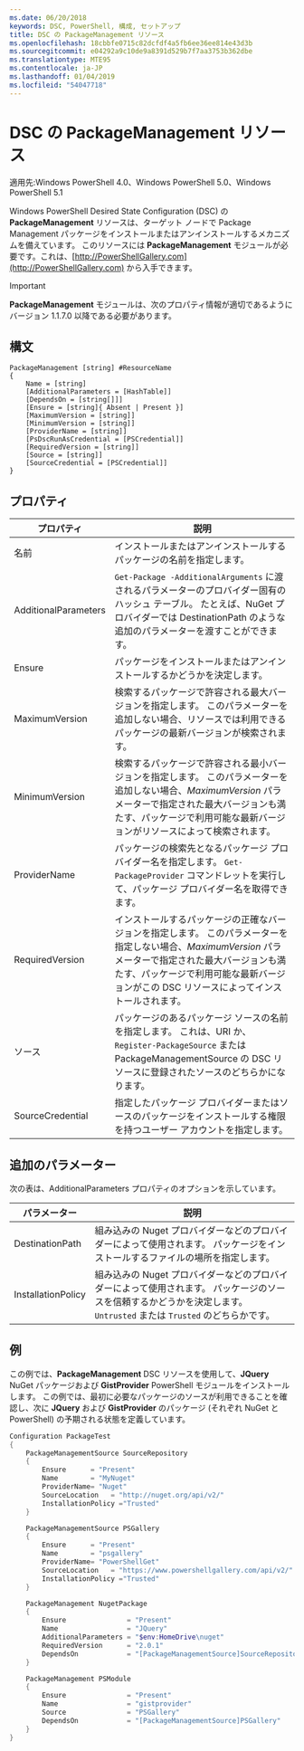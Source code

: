 ```yaml
---
ms.date: 06/20/2018
keywords: DSC, PowerShell, 構成, セットアップ
title: DSC の PackageManagement リソース
ms.openlocfilehash: 18cbbfe0715c82dcfdf4a5fb6ee36ee814e43d3b
ms.sourcegitcommit: e04292a9c10de9a8391d529b7f7aa3753b362dbe
ms.translationtype: MTE95
ms.contentlocale: ja-JP
ms.lasthandoff: 01/04/2019
ms.locfileid: "54047718"
---
```

# <a name="dsc-packagemanagement-resource"></a>DSC の PackageManagement リソース

適用先:Windows PowerShell 4.0、Windows PowerShell 5.0、Windows PowerShell 5.1

Windows PowerShell Desired State Configuration (DSC) の **PackageManagement** リソースは、ターゲット ノードで Package Management パッケージをインストールまたはアンインストールするメカニズムを備えています。 このリソースには **PackageManagement** モジュールが必要です。これは、[http://PowerShellGallery.com](http://PowerShellGallery.com) から入手できます。

> [!IMPORTANT]
> **PackageManagement** モジュールは、次のプロパティ情報が適切であるようにバージョン 1.1.7.0 以降である必要があります。

## <a name="syntax"></a>構文

```
PackageManagement [string] #ResourceName
{
    Name = [string]
    [AdditionalParameters = [HashTable]]
    [DependsOn = [string[]]]
    [Ensure = [string]{ Absent | Present }]
    [MaximumVersion = [string]]
    [MinimumVersion = [string]]
    [ProviderName = [string]]
    [PsDscRunAsCredential = [PSCredential]]
    [RequiredVersion = [string]]
    [Source = [string]]
    [SourceCredential = [PSCredential]]
}
```

## <a name="properties"></a>プロパティ

| プロパティ | 説明 |
| --- | --- |
| 名前| インストールまたはアンインストールするパッケージの名前を指定します。|
| AdditionalParameters| `Get-Package -AdditionalArguments` に渡されるパラメーターのプロバイダー固有のハッシュ テーブル。 たとえば、NuGet プロバイダーでは DestinationPath のような追加のパラメーターを渡すことができます。|
| Ensure| パッケージをインストールまたはアンインストールするかどうかを決定します。|
| MaximumVersion|検索するパッケージで許容される最大バージョンを指定します。 このパラメーターを追加しない場合、リソースでは利用できるパッケージの最新バージョンが検索されます。|
| MinimumVersion|検索するパッケージで許容される最小バージョンを指定します。 このパラメーターを追加しない場合、_MaximumVersion_ パラメーターで指定された最大バージョンも満たす、パッケージで利用可能な最新バージョンがリソースによって検索されます。|
| ProviderName| パッケージの検索先となるパッケージ プロバイダー名を指定します。 `Get-PackageProvider` コマンドレットを実行して、パッケージ プロバイダー名を取得できます。|
| RequiredVersion| インストールするパッケージの正確なバージョンを指定します。 このパラメーターを指定しない場合、_MaximumVersion_ パラメーターで指定された最大バージョンも満たす、パッケージで利用可能な最新バージョンがこの DSC リソースによってインストールされます。|
| ソース| パッケージのあるパッケージ ソースの名前を指定します。 これは、URI か、`Register-PackageSource` または PackageManagementSource の DSC リソースに登録されたソースのどちらかになります。|
| SourceCredential | 指定したパッケージ プロバイダーまたはソースのパッケージをインストールする権限を持つユーザー アカウントを指定します。|

## <a name="additional-parameters"></a>追加のパラメーター

次の表は、AdditionalParameters プロパティのオプションを示しています。

| パラメーター | 説明 |
| --- | --- |
| DestinationPath| 組み込みの Nuget プロバイダーなどのプロバイダーによって使用されます。 パッケージをインストールするファイルの場所を指定します。|
| InstallationPolicy| 組み込みの Nuget プロバイダーなどのプロバイダーによって使用されます。 パッケージのソースを信頼するかどうかを決定します。 `Untrusted` または `Trusted` のどちらかです。|

## <a name="example"></a>例

この例では、**PackageManagement** DSC リソースを使用して、**JQuery** NuGet パッケージおよび **GistProvider** PowerShell モジュールをインストールします。 この例では、最初に必要なパッケージのソースが利用できることを確認し、次に **JQuery** および **GistProvider** のパッケージ (それぞれ NuGet と PowerShell) の予期される状態を定義しています。

```powershell
Configuration PackageTest
{
    PackageManagementSource SourceRepository
    {
        Ensure      = "Present"
        Name        = "MyNuget"
        ProviderName= "Nuget"
        SourceLocation   = "http://nuget.org/api/v2/"
        InstallationPolicy ="Trusted"
    }

    PackageManagementSource PSGallery
    {
        Ensure      = "Present"
        Name        = "psgallery"
        ProviderName= "PowerShellGet"
        SourceLocation   = "https://www.powershellgallery.com/api/v2/"
        InstallationPolicy ="Trusted"
    }

    PackageManagement NugetPackage
    {
        Ensure               = "Present"
        Name                 = "JQuery"
        AdditionalParameters = "$env:HomeDrive\nuget"
        RequiredVersion      = "2.0.1"
        DependsOn            = "[PackageManagementSource]SourceRepository"
    }

    PackageManagement PSModule
    {
        Ensure               = "Present"
        Name                 = "gistprovider"
        Source               = "PSGallery"
        DependsOn            = "[PackageManagementSource]PSGallery"
    }
}
```